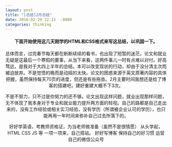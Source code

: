 ```yaml
---
layout: post
title: "[总结]2月总结"
date: 2016-02-29 22:15  -0800
categories: thinking
---
```


<header>
<h4>下面开始使用这几天刚学的HTML和CSS格式来写这总结，以巩固一下。</h4>
   
<p>总体而言，过完春节每天都在断断续续的看书，也出现了短暂的迷茫。论文和就业无疑是这最后一个寒假的要事，从当下来看，这两件事儿一时有点难以对付。好高骛远，是我对于大四上半年的总结。本可以改变现状的行动，却由于没分清主次而被迫放弃。不是觉悟的晚而是动摇的太快。论文的困惑来源于英文原著内容的具体把握，虽然保持每天70页的进度，但还是有些拖沓。2月主要时间我想还是给了博客的搭建吧，建好重建大概不下3次。</p>

<p>不是不努力，只不过是你努力的还不够。论文出现这样问题，就业出现那样问题，无不体现了我本身对于专业和就业能力提升两方面的轻视。自己的路都是自己走出来的，没有工作经验或相关实习经验，没有学历（所谓被企业认可的学历），也只能再用一年时间来弥补自己过去所落下的。</p>

<p>好好学英语，考教师资格证，为当老师做准备（虽然不是很情愿）
   从头学起，HTML CSS JS 等 一项一项来，自己搭站。
   好好写博客 保持自己的好习惯
   运营自己的微信公众号</p>
</header>
</body>
